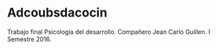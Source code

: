 # Adcoubsdacocin
Trabajo final Psicologia del desarrollo. Compañero Jean Carlo Guillen. I Semestre 2016.
